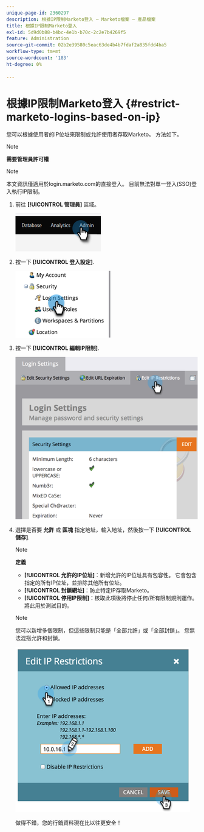 ```yaml
---
unique-page-id: 2360297
description: 根據IP限制Marketo登入 — Marketo檔案 — 產品檔案
title: 根據IP限制Marketo登入
exl-id: 5d9d0b88-b4bc-4e1b-b70c-2c2e7b4269f5
feature: Administration
source-git-commit: 02b2e39580c5eac63de4b4b7fdaf2a835fdd4ba5
workflow-type: tm+mt
source-wordcount: '183'
ht-degree: 0%

---
```


# 根據IP限制Marketo登入 {#restrict-marketo-logins-based-on-ip}

您可以根據使用者的IP位址來限制或允許使用者存取Marketo。 方法如下。

>[!NOTE]
>
>**需要管理員許可權**

>[!NOTE]
>
>本文資訊僅適用於login.marketo.com的直接登入。 目前無法對單一登入(SSO)登入執行IP限制。

1. 前往 **[!UICONTROL 管理員]** 區域。

   ![](assets/restrict-marketo-logins-based-on-ip-1.png)

1. 按一下 **[!UICONTROL 登入設定]**.

   ![](assets/restrict-marketo-logins-based-on-ip-2.png)

1. 按一下 **[!UICONTROL 編輯IP限制]**.

   ![](assets/restrict-marketo-logins-based-on-ip-3.png)

1. 選擇是否要 **允許** 或 **區塊** 指定地址，輸入地址，然後按一下 **[!UICONTROL 儲存]**.

   >[!NOTE]
   >
   >**定義**
   >
   >* **[!UICONTROL 允許的IP位址]**：新增允許的IP位址具有包容性。 它會包含指定的所有IP位址，並排除其他所有位址。
   >* **[!UICONTROL 封鎖網址]**：防止特定IP存取Marketo。
   >* **[!UICONTROL 停用IP限制]**：核取此項後將停止任何/所有限制規則運作。 將此用於測試目的。

   >[!NOTE]
   >
   >您可以新增多個限制，但這些限制只能是「全部允許」或「全部封鎖」。 您無法混搭允許和封鎖。

   ![](assets/restrict-marketo-logins-based-on-ip-4.png)

   做得不錯，您的行銷資料現在比以往更安全！
